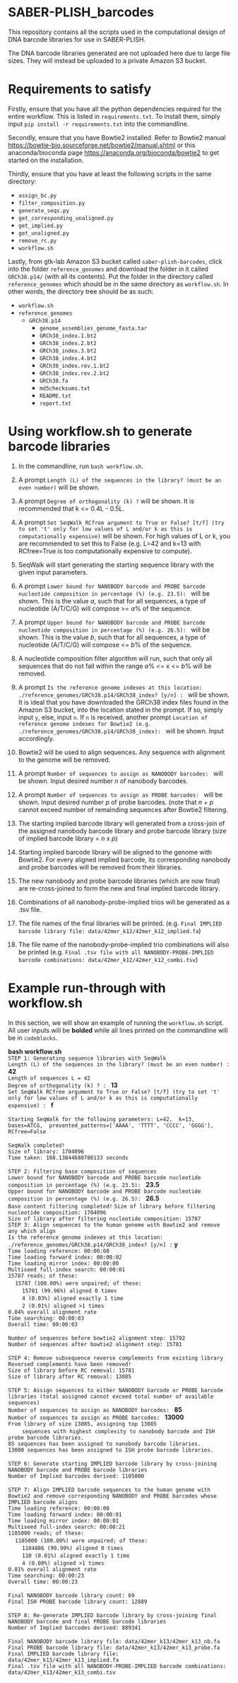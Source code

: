 # SABER-PLISH_barcodes

This repository contains all the scripts used in the computational design of DNA barcode libraries for use in SABER-PLISH.

The DNA barcode libraries generated are not uploaded here due to large file sizes. They will instead be uploaded to a private Amazon S3 bucket.


# Requirements to satisfy

Firstly, ensure that you have all the python dependencies required for the entire workflow. This is listed in `requirements.txt`. To install them, simply input `pip install -r requirements.txt` into the commandline.

Secondly, ensure that you have Bowtie2 installed. Refer to Bowtie2 manual https://bowtie-bio.sourceforge.net/bowtie2/manual.shtml or this anaconda/bioconda page https://anaconda.org/bioconda/bowtie2 to get started on the installation.

Thirdly, ensure that you have at least the following scripts in the same directory:
- `assign_bc.py`
- `filter_composition.py`
- `generate_seqs.py`
- `get_corresponding_unaligned.py`
- `get_implied.py`
- `get_unaligned.py`
- `remove_rc.py`
- `workflow.sh`

Lastly, from gtk-lab Amazon S3 bucket called `saber-plish-barcodes`, click into the folder `reference_genomes` and download the folder in it called `GRCh38.p14/` (with all its contents). Put the folder in the directory called `reference_genomes` which should be in the same directory as `workflow.sh`. In other words, the directory tree should be as such:
- `workflow.sh`
- `reference_genomes`
  - `GRCh38.p14`
    - `genome_assemblies_genome_fasta.tar`
    - `GRCh38_index.1.bt2`
    - `GRCh38_index.2.bt2`
    - `GRCh38_index.3.bt2`
    - `GRCh38_index.4.bt2`
    - `GRCh38_index.rev.1.bt2`
    - `GRCh38_index.rev.2.bt2`
    - `GRCh38.fa`
    - `md5checksums.txt`
    - `README.txt`
    - `report.txt`


# Using workflow.sh to generate barcode libraries

1) In the commandline, run `bash workflow.sh`.

2) A prompt `Length (L) of the sequences in the library? (must be an even number)` will be shown.

3) A prompt `Degree of orthogonality (k) ?` will be shown. It is recommended that k <= 0.4L - 0.5L.

4) A prompt `Set SeqWalk RCfree argument to True or False? [t/f] (try to set 't' only for low values of L and/or k as this is computationally expensive)` will be shown. For high values of L or k, you are recommended to set this to False (e.g. L=42 and k=13 with RCfree=True is too computationally expensive to compute).

5) SeqWalk will start generating the starting sequence library with the given input parameters.

6) A prompt `Lower bound for NANOBODY barcode and PROBE barcode nucleotide composition in percentage (%) (e.g. 23.5): ` will be shown. This is the value *a*, such that for all sequences, a type of nucleotide (A/T/C/G) will compose >= *a*% of the sequence.

7) A prompt `Upper bound for NANOBODY barcode and PROBE barcode nucleotide composition in percentage (%) (e.g. 26.5): ` will be shown. This is the value *b*, such that for all sequences, a type of nucleotide (A/T/C/G) will compose <= *b*% of the sequence.

8) A nucleotide composition filter algorithm will run, such that only all sequences that do not fall within the range *a*% <= x <= *b*% will be removed.

9) A prompt `Is the reference genome indexes at this location: ./reference_genomes/GRCh38.p14/GRCh38_index? [y/n] : ` will be shown. It is ideal that you have downloaded the GRCh38 index files found in the Amazon S3 bucket, into the location stated in the prompt. If so, simply input `y`, else, input `n`. If `n` is received, another prompt `Location of reference genome indexes for Bowtie2 (e.g. ./reference_genomes/GRCh38.p14/GRCh38_index): ` will be shown. Input accordingly.

10) Bowtie2 will be used to align sequences. Any sequence with alignment to the genome will be removed.

11) A prompt `Number of sequences to assign as NANOBODY barcodes: ` will be shown. Input desired number *n* of nanobody barcodes.

12) A prompt `Number of sequences to assign as PROBE barcodes: ` will be shown. Input desired number *p* of probe barcodes. (note that *n* + *p* cannot exceed number of remainding sequences after Bowtie2 filtering.

13) The starting implied barcode library will generated from a cross-join of the assigned nanobody barcode library and probe barcode library (size of implied barcode library = *n* x *p*)

14) Starting implied barcode library will be aligned to the genome with Bowtie2. For every aligned implied barcode, its corresponding nanobody and probe barcodes will be removed from their libraries.

15) The new nanobody and probe barcode libraries (which are now final) are re-cross-joined to form the new and final implied barcode library.

16) Combinations of all nanobody-probe-implied trios will be generated as a .tsv file.

17) The file names of the final libraries will be printed. (e.g. `Final IMPLIED barcode library file: data/42mer_k12/42mer_k12_implied.fa`)

18) The file name of the nanobody-probe-implied trio combinations will also be printed (e.g. `Final .tsv file with all NANOBODY-PROBE-IMPLIED barcode combinations: data/42mer_k12/42mer_k12_combi.tsv`)


# Example run-through with workflow.sh

In this section, we will show an example of running the `workflow.sh` script. All user inputs will be **bolded** while all lines printed on the commandline will be in `codeblocks`.

**bash workflow.sh** \
`STEP 1: Generating sequence libraries with SeqWalk`      
`Length (L) of the sequences in the library? (must be an even number) :` **42**  
`Length of sequences L = 42`   
`Degree of orthogonality (k) ? : ` **13**     
`Set SeqWalk RCfree argument to True or False? [t/f] (try to set 't' only for low values of L and/or k as this is computationally expensive) : ` **f**     
<br/>
`Starting SeqWalk for the following parameters:
        L=42, 
        k=13, 
        bases=ATCG, 
        prevented_patterns=['AAAA', 'TTTT', 'CCCC', 'GGGG'], 
        RCfree=False`  
<br/>
`SeqWalk completed!`  
`Size of library: 1704096`  
`Time taken: 108.13844680786133 seconds`   
<br/>
`STEP 2: Filtering base composition of sequences`  
`Lower bound for NANOBODY barcode and PROBE barcode nucleotide composition in percentage (%) (e.g. 23.5): ` **23.5**  
`Upper bound for NANOBODY barcode and PROBE barcode nucleotide composition in percentage (%) (e.g. 26.5): ` **26.5**    
`Base content filtering completed!`
`Size of library before filtering nucleotide composition: 1704096`  
`Size of library after filtering nucleotide composition: 15787`
<br/>
`STEP 3: Align sequences to the human genome with Bowtie2 and remove any which align`  
`Is the reference genome indexes at this location: ./reference_genomes/GRCh38.p14/GRCh38_index? [y/n] :` **y**  
`Time loading reference: 00:00:00`  
`Time loading forward index: 00:00:02`  
`Time loading mirror index: 00:00:00`  
`Multiseed full-index search: 00:00:01`  
`15787 reads; of these:`  
&nbsp;&nbsp;&nbsp;&nbsp;`15787 (100.00%) were unpaired; of these:`  
&nbsp;&nbsp;&nbsp;&nbsp;&nbsp;&nbsp;&nbsp;&nbsp;`15781 (99.96%) aligned 0 times`  
&nbsp;&nbsp;&nbsp;&nbsp;&nbsp;&nbsp;&nbsp;&nbsp;`4 (0.03%) aligned exactly 1 time`  
&nbsp;&nbsp;&nbsp;&nbsp;&nbsp;&nbsp;&nbsp;&nbsp;`2 (0.01%) aligned >1 times`  
`0.04% overall alignment rate`  
`Time searching: 00:00:03`  
`Overall time: 00:00:03`  
<br/>
`Number of sequences before bowtie2 alignment step: 15792`  
`Number of sequences after bowtie2 alignment step: 15781`  
<br/>
`STEP 4: Remove subsequence reverse complements from existing library`
`Reversed complements have been removed!`  
`Size of library before RC removal: 15781`  
`Size of library after RC removal: 13085`  
<br/>
`STEP 5: Assign sequences to either NANOBODY barcode or PROBE barcode libraries (total assigned cannot exceed total number of available sequences)`  
`Number of sequences to assign as NANOBODY barcodes: ` **85**  
`Number of sequences to assign as PROBE barcodes: ` **13000**  
`From library of size 13085, assigning top 13085`  
&nbsp;&nbsp;&nbsp;&nbsp;&nbsp;&nbsp;&nbsp;&nbsp;`sequences with highest complexity to nanobody barcode and ISH probe barcode libraries.`  
`85 sequences has been assigned to nanobody barcode libraries.`  
`13000 sequences has been assigned to ISH probe barcode libraries.`  
<br/>
`STEP 6: Generate starting IMPLIED barcode library by cross-joining NANOBODY barcode and PROBE barcode libraries`  
`Number of Implied barcodes derived: 1105000`  
<br/>
`STEP 7: Align IMPLIED barcode sequences to the human genome with Bowtie2 and remove corresponding NANOBODY and PROBE barcodes whose IMPLIED barcode aligns`  
`Time loading reference: 00:00:00`  
`Time loading forward index: 00:00:01`  
`Time loading mirror index: 00:00:01`  
`Multiseed full-index search: 00:00:21`  
`1105000 reads; of these:`  
&nbsp;&nbsp;&nbsp;&nbsp;`1105000 (100.00%) were unpaired; of these:`  
&nbsp;&nbsp;&nbsp;&nbsp;&nbsp;&nbsp;&nbsp;&nbsp;`1104886 (99.99%) aligned 0 times`  
&nbsp;&nbsp;&nbsp;&nbsp;&nbsp;&nbsp;&nbsp;&nbsp;`110 (0.01%) aligned exactly 1 time`  
&nbsp;&nbsp;&nbsp;&nbsp;&nbsp;&nbsp;&nbsp;&nbsp;`4 (0.00%) aligned >1 times`  
`0.01% overall alignment rate`  
`Time searching: 00:00:23`  
`Overall time: 00:00:23`  
<br/>
`Final NANOBODY barcode library count: 69`  
`Final ISH PROBE barcode library count: 12889`  
<br/>
`STEP 8: Re-generate IMPLIED barcode library by cross-joining final NANOBODY barcode and final PROBE barcode libraries`  
`Number of Implied barcodes derived: 889341`  
<br/>
`Final NANOBODY barcode library file: data/42mer_k13/42mer_k13_nb.fa`  
`Final PROBE barcode library file: data/42mer_k13/42mer_k13_probe.fa`  
`Final IMPLIED barcode library file: data/42mer_k13/42mer_k13_implied.fa`  
`Final .tsv file with all NANOBODY-PROBE-IMPLIED barcode combinations: data/42mer_k13/42mer_k13_combi.tsv`  
